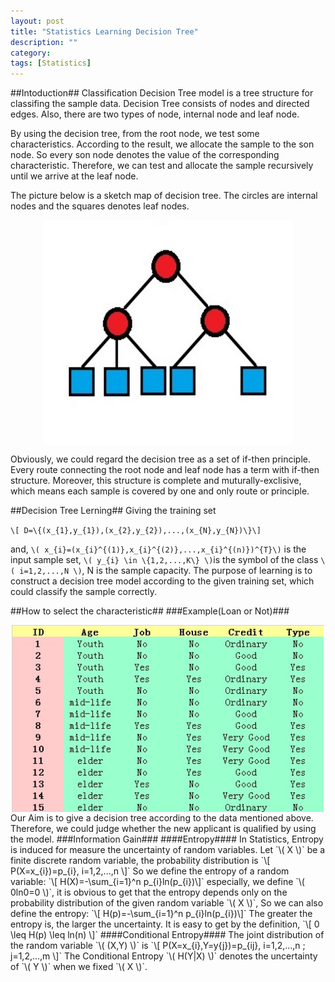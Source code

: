 ```yaml
---
layout: post
title: "Statistics Learning Decision Tree"
description: ""
category: 
tags: [Statistics]
---
```

##Intoduction##
Classification Decision Tree model is a tree structure for classifing the sample data. Decision Tree consists of nodes and directed edges. Also, there are two types of node, internal node and leaf node.

By using the decision tree, from the root node, we test some characteristics. According to the result, we allocate the sample to the son node. So every son node denotes the value of the corresponding characteristic. Therefore, we can test and allocate the sample recursively until we arrive at the leaf node.

The picture below is a sketch map of decision tree. The circles are internal nodes and the squares denotes leaf nodes.

<center>
<img src="/assets/decisiontree.jpg" width="400" height="360" align="center">
</center>

Obviously, we could regard the decision tree as a set of if-then principle. Every route connecting the root node and leaf node has a term with if-then structure. Moreover, this structure is complete and muturally-exclisive, which means each sample is covered by one and only route or principle.

##Decision Tree Lerning##
Giving the training set 

`\[ D=\{(x_{1},y_{1}),(x_{2},y_{2}),...,(x_{N},y_{N})\}\]`

and, `\( x_{i}=(x_{i}^{(1)},x_{i}^{(2)},...,x_{i}^{(n)})^{T}\)`  is the input sample set, `\( y_{i} \in \{1,2,...,K\} \)`is the symbol of the class `\( i=1,2,...,N \)`, N is the sample capacity. The purpose of learning is to construct a decision tree model according to the given training set, which could classify the sample correctly.
   
##How to select the characteristic##
###Example(Loan or Not)###
<center>
<img src="/assets/decisiontree2.jpg" width="500" height="300" align="center">
</center>
Our Aim is to give a decision tree according to the data mentioned above. Therefore, we could judge whether the new applicant is qualified by using the model.
###Information Gain###
####Entropy####
In Statistics, Entropy is induced for measure the uncertainty of random variables. Let `\( X \)` be a finite discrete random variable, the probability distribution is 
`\[ P(X=x_{i})=p_{i}, i=1,2,...,n \]`
So we define the entropy of a random variable:
`\[ H(X)=-\sum_{i=1}^n p_{i}ln(p_{i})\]`
especially, we define `\( 0ln0=0 \)`, it is obvious to get that the entropy depends only on the probability distribution of the given random variable `\( X \)`, So we can also define the entropy:
`\[ H(p)=-\sum_{i=1}^n p_{i}ln(p_{i})\]`
The greater the entropy is, the larger the uncertainty. It is easy to get by the definition,
`\[ 0 \leq H(p) \leq ln(n) \]`
####Conditional Entropy####
The joint distribution of the random variable `\( (X,Y) \)` is
`\[ P(X=x_{i},Y=y{j})=p_{ij}, i=1,2,...,n ; j=1,2,...,m \]`
The Conditional Entropy `\( H(Y|X) \)` denotes the uncertainty of `\( Y \)` when we fixed `\( X \)`.








